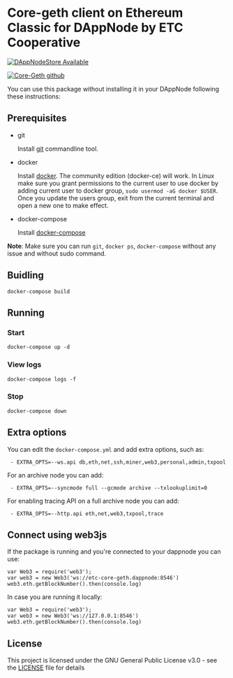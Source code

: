 # Core-geth client on Ethereum Classic for DAppNode by ETC Cooperative

[![DAppNodeStore Available](https://img.shields.io/badge/DAppNodeStore-Available-brightgreen.svg)](http://my.dappnode/#/installer/etc-core-geth.public.dappnode.eth)

[![Core-Geth github](https://img.shields.io/badge/Core--Geth-Github-blue.svg)](https://github.com/etclabscore/core-geth)

You can use this package without installing it in your DAppNode following these instructions:

## Prerequisites

- git

   Install [git](https://git-scm.com/book/en/v2/Getting-Started-Installing-Git) commandline tool.

- docker

   Install [docker](https://docs.docker.com/engine/installation). The community edition (docker-ce) will work. In Linux make sure you grant permissions to the current user to use docker by adding current user to docker group, `sudo usermod -aG docker $USER`. Once you update the users group, exit from the current terminal and open a new one to make effect.

- docker-compose

   Install [docker-compose](https://docs.docker.com/compose/install)

**Note**: Make sure you can run `git`, `docker ps`, `docker-compose` without any issue and without sudo command.

## Buidling

`docker-compose build`

## Running

### Start

`docker-compose up -d`

### View logs

`docker-compose logs -f`

### Stop

`docker-compose down`

## Extra options

You can edit the `docker-compose.yml` and add extra options, such as:
```
 - EXTRA_OPTS=--ws.api db,eth,net,ssh,miner,web3,personal,admin,txpool
```

For an archive node you can add:
```
 - EXTRA_OPTS=--syncmode full --gcmode archive --txlookuplimit=0
```

For enabling tracing API on a full archive node you can add:
```
 - EXTRA_OPTS=--http.api eth,net,web3,txpool,trace
```

## Connect using web3js

If the package is running and you're connected to your dappnode you can use:
```
var Web3 = require('web3');
var web3 = new Web3('ws://etc-core-geth.dappnode:8546')
web3.eth.getBlockNumber().then(console.log)
```
In case you are running it locally:
```
var Web3 = require('web3');
var web3 = new Web3('ws://127.0.0.1:8546')
web3.eth.getBlockNumber().then(console.log)
```

## License

This project is licensed under the GNU General Public License v3.0 - see the [LICENSE](LICENSE) file for details
